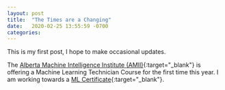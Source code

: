 ```yaml
---
layout: post
title:  "The Times are a Changing"
date:   2020-02-25 13:55:59 -0700
categories: 
---
```


This is my first post, I hope to make occasional updates. 

The [Alberta Machine Intelligence Institute (AMII)][amii]{:target="_blank"} is offering a Machine Learning Technician Course for the first time this year. I am working towards a [ML Certificate][amii-ml]{:target="_blank"}. 

[amii]: https://www.amii.ca/
[amii-ml]: https://www.amii.ca/journal/#category=.education
